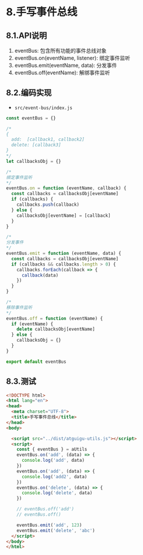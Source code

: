 # 8.手写事件总线
## 8.1.API说明

1. eventBus: 包含所有功能的事件总线对象
2. eventBus.on(eventName, listener): 绑定事件监听
3. eventBus.emit(eventName, data): 分发事件
4. eventBus.off(eventName): 解绑事件监听

## 8.2.编码实现

- `src/event-bus/index.js`

```js
const eventBus = {}

/* 
{
  add:  [callback1, callback2]
  delete: [callback3]
}
*/
let callbacksObj = {}

/* 
绑定事件监听
*/
eventBus.on = function (eventName, callback) {
  const callbacks = callbacksObj[eventName]
  if (callbacks) {
    callbacks.push(callback)
  } else {
    callbacksObj[eventName] = [callback]
  }
}

/* 
分发事件
*/
eventBus.emit = function (eventName, data) {
  const callbacks = callbacksObj[eventName]
  if (callbacks && callbacks.length > 0) {
    callbacks.forEach(callback => {
      callback(data)
    })
  }
}

/* 
移除事件监听
*/
eventBus.off = function (eventName) {
  if (eventName) {
    delete callbacksObj[eventName]
  } else {
    callbacksObj = {}
  }
}

export default eventBus
```

## 8.3.测试

```html
<!DOCTYPE html>
<html lang="en">
<head>
  <meta charset="UTF-8">
  <title>手写事件总线</title>
</head>
<body>

  <script src="../dist/atguigu-utils.js"></script>
  <script>
    const { eventBus } = aUtils
    eventBus.on('add', (data) => {
      console.log('add', data)
    })
    eventBus.on('add', (data) => {
      console.log('add2', data)
    })
    eventBus.on('delete', (data) => {
      console.log('delete', data)
    })

    // eventBus.off('add')
    // eventBus.off()

    eventBus.emit('add', 123)
    eventBus.emit('delete', 'abc')
  </script>
</body>
</html>
```

